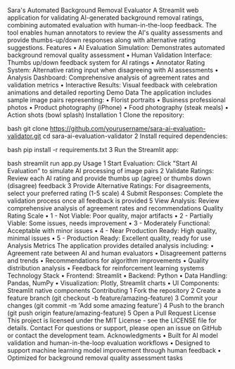 Sara's Automated Background Removal Evaluator
A Streamlit web application for validating AI-generated background removal ratings, combining automated evaluation with human-in-the-loop feedback. The tool enables human annotators to review the AI's quality assessments and provide thumbs-up/down responses along with alternative rating suggestions.
Features
	•	AI Evaluation Simulation: Demonstrates automated background removal quality assessment
	•	Human Validation Interface: Thumbs up/down feedback system for AI ratings
	•	Annotator Rating System: Alternative rating input when disagreeing with AI assessments
	•	Analysis Dashboard: Comprehensive analysis of agreement rates and validation metrics
	•	Interactive Results: Visual feedback with celebration animations and detailed reporting
Demo Data
The application includes sample image pairs representing:
	•	Florist portraits
	•	Business professional photos
	•	Product photography (iPhone)
	•	Food photography (steak meals)
	•	Action shots (bowl splash)
Installation
	1	Clone the repository:

bash
git clone https://github.com/yourusername/sara-ai-evaluation-validator.git
cd sara-ai-evaluation-validator
	2	Install required dependencies:

bash
pip install -r requirements.txt
	3	Run the Streamlit app:

bash
streamlit run app.py
Usage
	1	Start Evaluation: Click "Start AI Evaluation" to simulate AI processing of image pairs
	2	Validate Ratings: Review each AI rating and provide thumbs up (agree) or thumbs down (disagree) feedback
	3	Provide Alternative Ratings: For disagreements, select your preferred rating (1-5 scale)
	4	Submit Responses: Complete the validation process once all feedback is provided
	5	View Analysis: Review comprehensive analysis of agreement rates and recommendations
Quality Rating Scale
	•	1 - Not Viable: Poor quality, major artifacts
	•	2 - Partially Viable: Some issues, needs improvement
	•	3 - Moderately Functional: Acceptable with minor issues
	•	4 - Near Production Ready: High quality, minimal issues
	•	5 - Production Ready: Excellent quality, ready for use
Analysis Metrics
The application provides detailed analysis including:
	•	Agreement rate between AI and human evaluators
	•	Disagreement patterns and trends
	•	Recommendations for algorithm improvements
	•	Quality distribution analysis
	•	Feedback for reinforcement learning systems
Technology Stack
	•	Frontend: Streamlit
	•	Backend: Python
	•	Data Handling: Pandas, NumPy
	•	Visualization: Plotly, Streamlit charts
	•	UI Components: Streamlit native components
Contributing
	1	Fork the repository
	2	Create a feature branch (git checkout -b feature/amazing-feature)
	3	Commit your changes (git commit -m 'Add some amazing feature')
	4	Push to the branch (git push origin feature/amazing-feature)
	5	Open a Pull Request
License
This project is licensed under the MIT License - see the LICENSE file for details.
Contact
For questions or support, please open an issue on GitHub or contact the development team.
Acknowledgments
	•	Built for AI model validation and human-in-the-loop evaluation workflows
	•	Designed to support machine learning model improvement through human feedback
	•	Optimized for background removal quality assessment tasks

